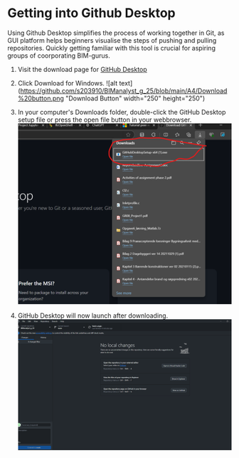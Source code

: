 # **Getting into Github Desktop**
Using Github Desktop simplifies the process of working together in Git, as GUI platform helps beginners visualise the steps of pushing and pulling repositories. Quickly getting familiar with this tool is crucial for aspiring groups of coorporating BIM-gurus.

1. Visit the download page for [GitHub Desktop](https://github.com/apps/desktop)

2. Click Download for Windows.
![alt text](https://github.com/s203910/BIManalyst_g_25/blob/main/A4/Download%20button.png "Download Button" width="250" height="250")

3. In your computer's Downloads folder, double-click the GitHub Desktop setup file or press the open file button in your webbrowser.
![alt text](https://github.com/s203910/BIManalyst_g_25/blob/main/A4/Press_exe.png "Program now downloading")

4. GitHub Desktop will now launch after downloading.
![alt text](https://github.com/s203910/BIManalyst_g_25/blob/main/A4/image.png "Github Desktop now ready to use!")


